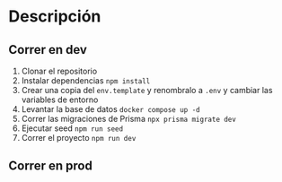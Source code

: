 # Descripción

## Correr en dev

1. Clonar el repositorio
2. Instalar dependencias `npm install`
3. Crear una copia del `env.template` y renombralo a `.env` y cambiar las variables de entorno
4. Levantar la base de datos `docker compose up -d`
5. Correr las migraciones de Prisma `npx prisma migrate dev`
6. Ejecutar seed `npm run seed`
7. Correr el proyecto `npm run dev`

## Correr en prod
